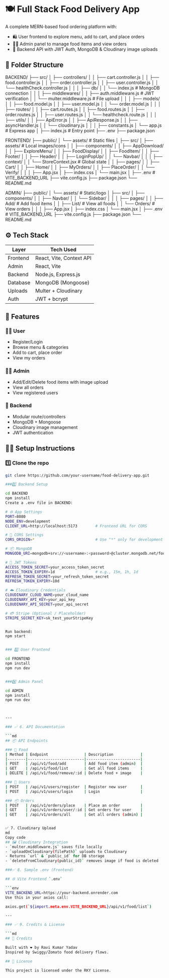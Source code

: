 # 🍽️ Full Stack Food Delivery App

A complete MERN-based food ordering platform with:

- 🛍️ User frontend to explore menu, add to cart, and place orders
- 🧑‍💼 Admin panel to manage food items and view orders
- 🔧 Backend API with JWT Auth, MongoDB & Cloudinary image uploads


## 📁 Folder Structure

BACKEND/
├── src/
│   ├── controllers/
│   │   ├── cart.controller.js
│   │   ├── food.controller.js
│   │   ├── order.controller.js
│   │   ├── user.controller.js
│   │   └── healthCheck.controller.js
│   │
│   ├── db/
│   │   └── index.js                  # MongoDB connection
│   │
│   ├── middlewares/
│   │   ├── auth.middleware.js        # JWT verification
│   │   └── multer.middleware.js      # File upload
│   │
│   ├── models/
│   │   ├── food.model.js
│   │   ├── user.model.js
│   │   └── order.model.js
│   │
│   ├── routes/
│   │   ├── cart.routes.js
│   │   ├── food.routes.js
│   │   ├── order.routes.js
│   │   ├── user.routes.js
│   │   └── healthcheck.route.js
│   │
│   ├── utils/
│   │   ├── ApiError.js
│   │   ├── ApiResponse.js
│   │   ├── asyncHandler.js
│   │   └── cloudinary.js
│   │
│   ├── constants.js
│   └── app.js                        # Express app
│
├── index.js                          # Entry point
├── .env
├── package.json

FRONTEND/
├── public/
│   └── assets/                       # Static files
│
├── src/
│   ├── assets/                       # Local images/icons
│
│   ├── components/
│   │   ├── AppDownload/
│   │   ├── ExploreMenu/
│   │   ├── FoodDisplay/
│   │   ├── FoodItem/
│   │   ├── Footer/
│   │   ├── Header/
│   │   ├── LoginPopUp/
│   │   └── Navbar/
│   │
│   ├── context/
│   │   └── StoreContext.jsx         # Global state
│
│   ├── pages/
│   │   ├── Cart/
│   │   ├── Home/
│   │   ├── MyOrders/
│   │   ├── PlaceOrder/
│   │   └── Verify/
│   │
│   ├── App.jsx
│   ├── index.css
│   └── main.jsx
│
├── .env                              # VITE_BACKEND_URL
├── vite.config.js
├── package.json
└── README.md


ADMIN/
├── public/
│   └── assets/                       # Static/logo
│
├── src/
│   ├── components/
│   │   ├── Navbar/
│   │   └── Sidebar/
│   │
│   ├── pages/
│   │   ├── Add/                     # Add food items
│   │   ├── List/                    # View all foods
│   │   └── Orders/                  # View orders
│   │
│   ├── App.jsx
│   ├── index.css
│   └── main.jsx
│
├── .env                              # VITE_BACKEND_URL
├── vite.config.js
├── package.json
└── README.md




## ⚙️ Tech Stack

| Layer     | Tech Used                   |
|-----------|-----------------------------|
| Frontend  | React, Vite, Context API    |
| Admin     | React, Vite                 |
| Backend   | Node.js, Express.js         |
| Database  | MongoDB (Mongoose)          |
| Uploads   | Multer + Cloudinary         |
| Auth      | JWT + bcrypt                |


## 🚀 Features

### 👨‍🍳 User
- Register/Login
- Browse menu & categories
- Add to cart, place order
- View my orders

### 🧑‍💼 Admin
- Add/Edit/Delete food items with image upload
- View all orders
- View registered users

### 🔧 Backend
- Modular route/controllers
- MongoDB + Mongoose
- Cloudinary image management
- JWT authentication


## 🧑‍💻 Setup Instructions

### 1️⃣ Clone the repo

```bash
git clone https://github.com/your-username/food-delivery-app.git

###2️⃣ Backend Setup

cd BACKEND
npm install
Create a .env file in BACKEND:

# 🌐 App Settings
PORT=8080
NODE_ENV=development
CLIENT_URL=http://localhost:5173        # Frontend URL for CORS

# 🧾 CORS Settings
CORS_ORIGIN=*                           # Use "*" only for development

# 📦 MongoDB
MONGODB_URI=mongodb+srv://<username>:<password>@cluster.mongodb.net/foodapp

# 🔐 JWT Tokens
ACCESS_TOKEN_SECRET=your_access_token_secret
ACCESS_TOKEN_EXPIRY=1d                  # e.g., 15m, 1h, 1d
REFRESH_TOKEN_SECRET=your_refresh_token_secret
REFRESH_TOKEN_EXPIRY=10d

# ☁️ Cloudinary Credentials
CLOUDINARY_CLOUD_NAME=your_cloud_name
CLOUDINARY_API_KEY=your_api_key
CLOUDINARY_API_SECRET=your_api_secret

# 💳 Stripe (Optional / Placeholder) 
STRIPE_SECRET_KEY=sk_test_yourStripeKey


Run backend:
npm start


### 3️⃣ User Frontend

cd FRONTEND
npm install
npm run dev


###4️⃣ Admin Panel

cd ADMIN
npm install
npm run dev



---

### ✅ 6. API Documentation

```md
## 📦 API Endpoints

### 🍔 Food
| Method | Endpoint                | Description            |
|--------|-------------------------|------------------------|
| POST   | /api/v1/food/add        | Add food item (admin)  |
| GET    | /api/v1/food/list       | Get all food items     |
| DELETE | /api/v1/food/remove/:id | Delete food + image    |

### 👥 Users
| POST   | /api/v1/users/register  | Register new user      |
| POST   | /api/v1/users/login     | Login                  |

### 📦 Orders
| POST   | /api/v1/orders/place    | Place an order         |
| GET    | /api/v1/orders/user/:id | Get orders for user    |
| GET    | /api/v1/orders/all      | Get all orders (admin) |


✅ 7. Cloudinary Upload
md
Copy code
## 🖼️ Cloudinary Integration
- `multer.middleware.js` saves file locally
- `uploadOnCloudinary(filePath)` uploads to Cloudinary
- Returns `url` & `public_id` for DB storage
- `deleteFromCloudinary(public_id)` removes image if food is deleted

###✅ 8. Sample .env (Frontend)

## 🌐 Vite Frontend `.env`

```env
VITE_BACKEND_URL=https://your-backend.onrender.com
Use this in your axios call:

axios.get(`${import.meta.env.VITE_BACKEND_URL}/api/v1/food/list`)

---

### ✅ 9. Credits & License

```md
## 🙌 Credits

Built with ❤️ by Ravi Kumar Yadav  
Inspired by Swiggy/Zomato food delivery flows.

## 📄 License

This project is licensed under the RKY License.
